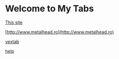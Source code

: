 # Welcome to My Tabs

[This site](https://petersgiles.github.io/tabs)

[http://www.metalhead.ro](http://www.metalhead.ro)

[vextab](https://github.com/0xfe/vextab)

[help](http://my.vexflow.com/articles/134)